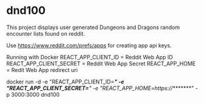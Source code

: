 # dnd100

This project displays user generated Dungeons and Dragons random encounter lists found on reddit.

Use https://www.reddit.com/prefs/apps for creating app api keys.

Running with Docker
REACT_APP_CLIENT_ID = Reddit Web App ID
REACT_APP_CLIENT_SECRET = Reddit Web App Secret
REACT_APP_HOME = Redit Web App redirect uri

docker run -d -e "REACT_APP_CLIENT_ID=***********" -e "REACT_APP_CLIENT_SECRET=************" -e "REACT_APP_HOME=https://********" -p 3000:3000 dnd100
